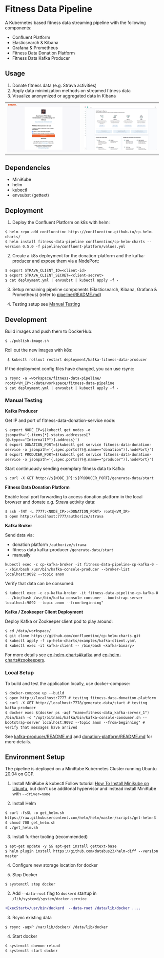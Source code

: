 # Fitness Data Pipeline

A Kubernetes based fitness data streaming pipeline with the following components:
* Confluent Platform
* Elasticsearch & Kibana
* Grafana & Prometheus
* Fitness Data Donation Platform
* Fitness Data Kafka Producer

## Usage

1. Donate fitness data (e.g. Strava activities)
2. Apply data minimization methods on streamed fitness data
3. Visualize anonymized or aggregated data in Kibana
<table><tr>
    <td> <img src="donation-platform/static/authorize-strava-example.png" alt="1. Strava Authorization" /> </td>
    <td> <img src="pipeline/img/kibana.png" alt="3. Kibana Visualization"    /> </td>
</tr></table>


## Dependencies

* MiniKube
* helm
* kubectl
* envsubst (gettext)


## Deployment

1. Deploy the Confluent Platform on k8s with helm:
```
$ helm repo add confluentinc https://confluentinc.github.io/cp-helm-charts/
$ helm install fitness-data-pipeline confluentinc/cp-helm-charts --version 0.5.0 -f pipeline/confluent-platform/values.yml
```

2. Create a k8s deployment for the donation-platform and the kafka-producer and expose them via a NodePort:
```
$ export STRAVA_CLIENT_ID=<client-id>
$ export STRAVA_CLIENT_SECRET=<client-secret>
$ cat deployment.yml | envsubst | kubectl apply -f -
```
3. Setup remaining pipeline components (Elasticsearch, Kibana, Grafana & Prometheus) (refer to [pipeline/README.md](pipeline/README.md))

4. Testing setup see [Manual Testing](#manual-testing)


## Development

Build images and push them to DockerHub:
```
$ ./publish-image.sh
```

Roll out the new images with k8s:
```
 $ kubectl rollout restart deployment/kafka-fitness-data-producer
```

If the deployment config files have changed, you can use rsync:
```
$ rsync -a ~workspace/fitness-data-pipeline/ root@<VM_IP>:/data/workspace/fitness-data-pipeline
$ cat deployment.yml | envsubst | kubectl apply -f -
```

### Manual Testing

**Kafka Producer**

Get IP and port of fitness-data-donation-service node:
```
$ export NODE_IP=$(kubectl get nodes -o jsonpath='{.items[*].status.addresses[?(@.type=="InternalIP")].address}')
$ export DONATION_PORT=$(kubectl get service fitness-data-donation-service -o jsonpath='{.spec.ports[?(@.name=="donation")].nodePort}')
$ export PRODUCER_PORT=$(kubectl get service fitness-data-donation-service -o jsonpath='{.spec.ports[?(@.name=="producer")].nodePort}')
```

Start continuously sending exemplary fitness data to Kafka:
```
$ curl -X GET http://${NODE_IP}:${PRODUCER_PORT}/generate-data/start
```

**Fitness Data Donation Platform**

Enable local port forwarding to access donation platform in the local browser and donate e.g. Strava activity data:
```
$ ssh -fNT -L 7777:<NODE_IP>:<DONATION_PORT> root@<VM_IP>
$ open http://localhost:7777/authorize/strava
```

**Kafka Broker**

Send data via:
* donation platform `/authorize/strava`
* fitness data kafka-producer `/generate-data/start`
* manually
 ```
 kubectl exec -c cp-kafka-broker -it fitness-data-pipeline-cp-kafka-0 -- /bin/bash /usr/bin/kafka-console-producer --broker-list localhost:9092 --topic anon
 ```

Verify that data can be consumed:
```
$ kubectl exec -c cp-kafka-broker -it fitness-data-pipeline-cp-kafka-0 -- /bin/bash /usr/bin/kafka-console-consumer --bootstrap-server localhost:9092 --topic anon --from-beginning"
```

**Kafka / Zookeeper Client Deployment**

Deploy Kafka or Zookeeper client pod to play around:
```
$ cd /data/workspace/
$ git clone https://github.com/confluentinc/cp-helm-charts.git
$ kubectl apply -f cp-helm-charts/examples/kafka-client.yaml
$ kubectl exec -it kafka-client -- /bin/bash <kafka-binary>
```
For more details see [cp-helm-charts#kafka](https://github.com/confluentinc/cp-helm-charts#kafka) and [cp-helm-charts#zookeepers](https://github.com/confluentinc/cp-helm-charts#zookeepers).

### Local Setup

To build and test the application locally, use docker-compose:
```
$ docker-compose up --build
$ open http://localhost:7777 # testing fitness-data-donation-platform
$ curl -X GET http://localhost:7778/generate-data/start # testing kafka-producer
$ docker exec $(docker ps -aqf "name=fitness-data_kafka-server_1") /bin/bash -c "/opt/bitnami/kafka/bin/kafka-console-consumer.sh --bootstrap-server localhost:9092 --topic anon --from-beginning" # verify that messages have arrived
```

See [kafka-producer/README.md](kafka-producer/README.md) and [donation-platform/README.md](donation-platform/README.md) for more details.


## Environment Setup

The pipeline is deployed on a MiniKube Kubernetes Cluster running Ubuntu 20.04 on GCP.


1. Install MiniKube & kubectl
Follow tutorial [How To Install Minikube on Ubuntu](https://computingforgeeks.com/how-to-install-minikube-on-ubuntu-debian-linux/), but don't use additonal hypervisor and instead install MiniKube with `--driver=none`

2. Install Helm
```
$ curl -fsSL -o get_helm.sh https://raw.githubusercontent.com/helm/helm/master/scripts/get-helm-3
$ chmod 700 get_helm.sh
$ ./get_helm.sh
```

3. Install further tooling (recommended)
```
$ apt-get update -y && apt-get install gettext-base
$ helm plugin install https://github.com/databus23/helm-diff --version master
```

4. Configure new storage location for docker

 1. Stop Docker
```
$ systemctl stop docker
```
 2. Add `--data-root` flag to `dockerd` startup in `/lib/systemd/system/docker.service`
```diff
+ExecStart=/usr/bin/dockerd  --data-root /data/lib/docker ....
```
 3. Rsync existing data
```
$ rsync -aqxP /var/lib/docker/ /data/lib/docker
```
 4. Start docker
```
$ systemctl daemon-reload
$ systemctl start docker
```